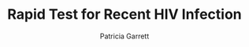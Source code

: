 ---
author: Patricia Garrett
funder: National Institutes of Health (US)
layout: grant
link: https://www.niaid.nih.gov//sites/default/files/2r44ai098567-03_garrett.pdf
link_name: Proposal
program: R41, R42, R43, R44
status: funded
title: Rapid Test for Recent HIV Infection
year: 2014
---